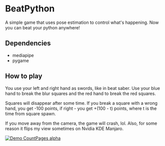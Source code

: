 # BeatPython

A simple game that uses pose estimation to control what's happening. Now you can
beat your python anywhere!

## Dependencies
- mediapipe
- pygame

## How to play
You use your left and right hand as swords, like in beat saber. Use your blue
hand to break the blur squares and the red hand to break the red squares.

Squares will disappear after some time. If you break a square with a wrong hand,
you get -100 points, if right - you get +(100 - t) points, where t is the time 
from square spawn.

If you move away from the camera, the game will crash, lol. Also, for some reason
it flips my view sometimes on Nvidia KDE Manjaro.

[![Demo CountPages alpha](https://chameleon-lizard.ru/p/game.gif)](https://chameleon-lizard.ru/p/game.gif)

